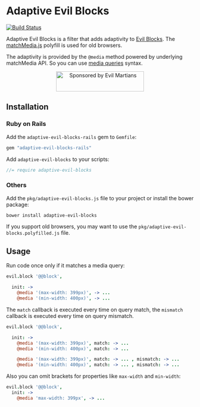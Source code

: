# Adaptive Evil Blocks

[![Build Status](https://travis-ci.org/outpunk/adaptive-evil-blocks.svg?branch=master)](https://travis-ci.org/outpunk/adaptive-evil-blocks)

[Evil Blocks]:    https://github.com/ai/evil-blocks/
[matchMedia.js]:  https://github.com/paulirish/matchMedia.js/
[media queries]:  http://www.w3.org/TR/css3-mediaqueries/

Adaptive Evil Blocks is a filter that adds adaptivity to [Evil Blocks].
The [matchMedia.js] polyfill is used for old browsers.

The adaptivity is provided by the `@media` method powered by underlying
matchMedia API. So you can use [media queries] syntax.

<p align="center"><a href="https://evilmartians.com/">
<img src="https://evilmartians.com/badges/sponsored-by-evil-martians.svg" alt="Sponsored by Evil Martians" width="236" height="54">
</a></p>

## Installation

### Ruby on Rails

Add the `adaptive-evil-blocks-rails` gem to `Gemfile`:

```ruby
gem "adaptive-evil-blocks-rails"
```

Add `adaptive-evil-blocks` to your scripts:

```js
//= require adaptive-evil-blocks
```

### Others
Add the `pkg/adaptive-evil-blocks.js` file to your project or install
the bower package:

```
bower install adaptive-evil-blocks
```

If you support old browsers, you may want to use the
`pkg/adaptive-evil-blocks.polyfilled.js` file.


## Usage

Run code once only if it matches a media query:
```coffee
evil.block '@@block',

  init: ->
    @media '(max-width: 399px)', -> ...
    @media '(min-width: 400px)', -> ...

```

The `match` callback is executed every time on query match, the `mismatch`
callback is executed every time on query mismatch.

```coffee
evil.block '@@block',

  init: ->
    @media '(max-width: 399px)', match: -> ...
    @media '(min-width: 400px)', match: -> ...

    @media '(max-width: 399px)', match: -> ... , mismatch: -> ...
    @media '(min-width: 400px)', match: -> ... , mismatch: -> ...
```

Also you can omit brackets for properties like `max-width` and `min-width`:

```coffee
evil.block '@@block',
  init: ->
    @media 'max-width: 399px', -> ...
```
